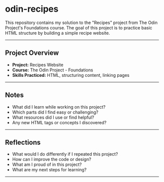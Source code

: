 # odin-recipes
This repository contains my solution to the "Recipes" project from The Odin Project's Foundations course. The goal of this project is to practice basic HTML structure by building a simple recipe website.

---

## Project Overview

- **Project:** Recipes Website
- **Course:** The Odin Project - Foundations
- **Skills Practiced:** HTML, structuring content, linking pages

---

## Notes

- What did I learn while working on this project?
- Which parts did I find easy or challenging?
- What resources did I use or find helpful?
- Any new HTML tags or concepts I discovered?

---

## Reflections

- What would I do differently if I repeated this project?
- How can I improve the code or design?
- What am I proud of in this project?
- What are my next steps for learning?

---
